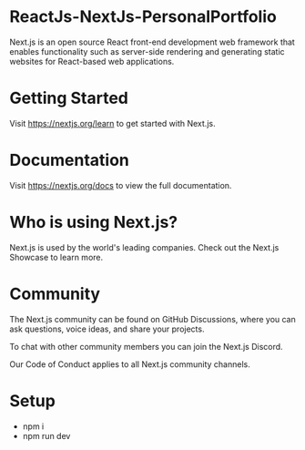 # ReactJs-NextJs-PersonalPortfolio
Next.js is an open source React front-end development web framework that enables functionality such as server-side rendering and generating static websites for React-based web applications.

# Getting Started
Visit https://nextjs.org/learn to get started with Next.js.

# Documentation
Visit https://nextjs.org/docs to view the full documentation.

# Who is using Next.js?
Next.js is used by the world's leading companies. Check out the Next.js Showcase to learn more.

# Community
The Next.js community can be found on GitHub Discussions, where you can ask questions, voice ideas, and share your projects.

To chat with other community members you can join the Next.js Discord.

Our Code of Conduct applies to all Next.js community channels.

# Setup

- npm i
- npm run dev
